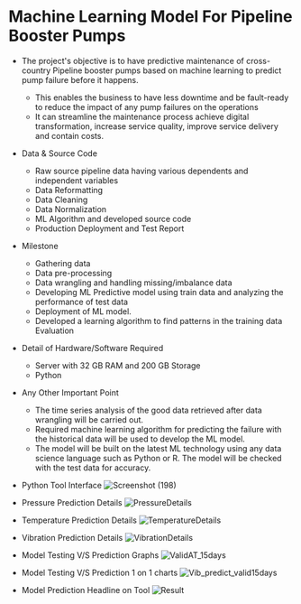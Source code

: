 # Machine Learning Model For Pipeline Booster Pumps
- The project's objective is to have predictive maintenance of cross-country Pipeline booster pumps based on machine learning to predict pump failure before it happens. 
  - This enables the business to have less downtime and be fault-ready to reduce the impact of any pump failures on the operations 
  - It can streamline  the maintenance process achieve digital transformation, increase service quality, improve service delivery and contain costs.

- Data & Source Code 
  - Raw source pipeline data having various dependents and independent variables
  - Data Reformatting 
  - Data Cleaning
  - Data Normalization
  - ML Algorithm and developed source code
  - Production Deployment and Test Report

- Milestone
  - Gathering data
  - Data pre-processing
  - Data wrangling and handling missing/imbalance data
  - Developing ML Predictive model using train data and analyzing the performance of test data
  - Deployment of ML model.
  - Developed a learning algorithm to find patterns in the training data Evaluation

- Detail of Hardware/Software Required
  - Server with 32 GB RAM and  200 GB Storage 
  - Python 

- Any Other Important Point
  - The time series analysis of the good data retrieved after data wrangling will be carried out.
  - Required machine learning algorithm for predicting the failure with the historical data will be used to develop the ML model. 
  - The model will be built on the latest ML technology using any data science language such as Python or R. The model will be checked with the test data for accuracy.

- Python Tool Interface
![Screenshot (198)](https://github.com/valiant-terminator/ML_ModelForPipelineBoosterPumps/assets/30532975/bced21a4-a6e8-47f4-bc27-1d6b6f8fd437)

- Pressure Prediction Details
![PressureDetails](https://github.com/valiant-terminator/ML_ModelForPipelineBoosterPumps/assets/30532975/a63912da-d7ac-4768-b51b-8520fecada26)

- Temperature Prediction Details
![TemperatureDetails](https://github.com/valiant-terminator/ML_ModelForPipelineBoosterPumps/assets/30532975/12d8b138-04cf-40ce-9dc1-eacd0c06f25e)

- Vibration Prediction Details
![VibrationDetails](https://github.com/valiant-terminator/ML_ModelForPipelineBoosterPumps/assets/30532975/c89f0b58-c30a-4d8c-9dbc-fde873f7a517)

- Model Testing V/S Prediction Graphs
![ValidAT_15days](https://github.com/valiant-terminator/ML_ModelForPipelineBoosterPumps/assets/30532975/839cf0ef-fb79-4e4a-9187-5c7d0226da36)

- Model Testing V/S Prediction 1 on 1 charts
![Vib_predict_valid15days](https://github.com/valiant-terminator/ML_ModelForPipelineBoosterPumps/assets/30532975/c698afc3-6432-4429-8ef4-e2946a4a972f)

- Model Prediction Headline on Tool
![Result](https://github.com/valiant-terminator/ML_ModelForPipelineBoosterPumps/assets/30532975/467c95cc-db16-4c43-9730-3fd48207ad09)
